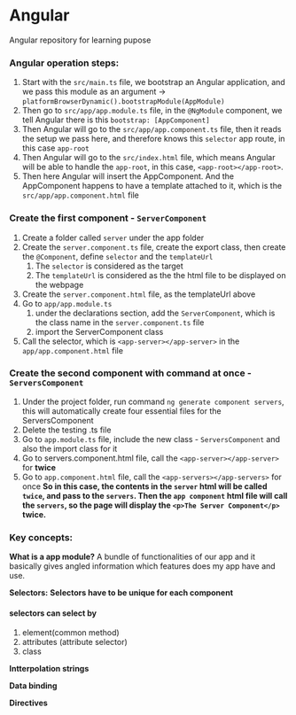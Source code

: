 # Angular
Angular repository for learning pupose

### Angular operation steps:

1. Start with the `src/main.ts` file, we bootstrap an Angular application, and we pass this module as an argument -> `platformBrowserDynamic().bootstrapModule(AppModule)`
2. Then go to `src/app/app.module.ts` file, in the `@NgModule` component, we tell Angular there is this `bootstrap: [AppComponent]`
3. Then Angular will go to the `src/app/app.component.ts` file, then it reads the setup we pass here, and therefore knows this `selector` app route, in this case `app-root`
4. Then Angular will go to the `src/index.html` file, which means Angular will be able to handle the `app-root`, in this case, `<app-root></app-root>`. 
5. Then here Angular will insert the AppComponent. And the AppComponent happens to have a template attached to it, which is the `src/app/app.component.html` file   
   
### Create the first component - `ServerComponent`

1. Create a folder called `server` under the app folder
2. Create the `server.component.ts` file, create the export class, then create the `@Component`, define `selector` and the `templateUrl`
   1. The `selector` is considered as the target
   2. The `templateUrl` is considered as the the html file to be displayed on the webpage
3. Create the `server.component.html` file, as the templateUrl above
4. Go to `app/app.module.ts`
   1. under the declarations section, add the `ServerComponent`, which is the class name in the `server.component.ts` file
   2. import the ServerComponent class
5. Call the selector, which is `<app-server></app-server>` in the `app/app.component.html` file


### Create the second component with command at once - `ServersComponent`

1. Under the project folder, run command `ng generate component servers`, this will automatically create four essential files for the ServersComponent
2. Delete the testing .ts file
3. Go to `app.module.ts` file, include the new class - `ServersComponent` and also the import class for it
4. Go to servers.component.html file, call the `<app-server></app-server>` for **twice**
5. Go to `app.component.html` file, call the `<app-servers></app-servers>` for once
**So in this case, the contents in the `server` html will be called `twice`, and pass to the `servers`. Then the `app component` html file will call the `servers`, so the page will display the `<p>The Server Component</p>` twice.**   

### Key concepts:

**What is a app module?** A bundle of functionalities of our app and it basically gives angled information which features does my app have and use.

**Selectors:** 
   **Selectors have to be unique for each component**
   #### selectors can select by 
   1. element(common method)
   2. attributes (attribute selector)
   3. class

**Intterpolation strings**

**Data binding**

**Directives**